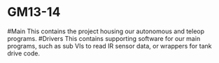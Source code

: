 GM13-14
=======
#Main
This contains the project housing our autonomous and teleop programs.
#Drivers
This contains supporting software for our main programs, such as sub VIs to read IR sensor data, or wrappers for tank drive code.